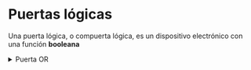# Puertas lógicas
Una puerta lógica, o compuerta lógica, es un dispositivo electrónico con una función **booleana**
<details> 
<summary>Puerta OR</summary> 
  
  1. Es cero cuando las dos entradas son 0, en cualquier otro caso la salida es 1.
  2. Realiza la operación de suma lógica. **Salida = A + B**
  
  ![image](https://user-images.githubusercontent.com/5049260/125105994-66aee980-e0df-11eb-9f0a-2728c501f2f6.png)

</details>
